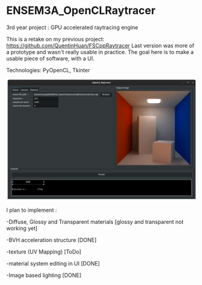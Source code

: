 # ENSEM3A_OpenCLRaytracer
3rd year project : GPU accelerated raytracing engine

This is a retake on my previous project: https://github.com/QuentinHuan/FSCppRaytracer
Last version was more of a prototype and wasn't really usable in practice. The goal here is to make a usable piece of software, with a UI.

Technologies: PyOpenCL, Tkinter

![alt text](/screenshots/screenshot.png)

I plan to implement :

-Diffuse, Glossy and Transparent materials [glossy and transparent not working yet]

-BVH acceleration structure [DONE]

-texture (UV Mapping) [ToDo]

-material system editing in UI [DONE]

-Image based lighting [DONE]

